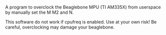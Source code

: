 A program to overclock the Beaglebone MPU (TI AM335X) from userspace by manually set the M M2 and N.

This software do not work if cpufreq is enabled.
Use at your own risk! Be careful, overclocking may damage your beaglebone.